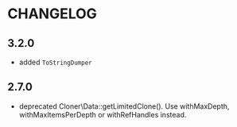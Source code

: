 CHANGELOG
=========

3.2.0
-----

 * added `ToStringDumper`

2.7.0
-----

 * deprecated Cloner\Data::getLimitedClone(). Use withMaxDepth, withMaxItemsPerDepth or withRefHandles instead.
